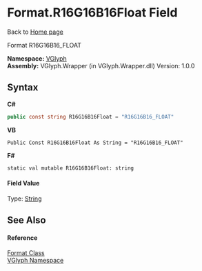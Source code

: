 # Format.R16G16B16Float Field
Back to <a href="Home.md">Home page</a> 

Format R16G16B16_FLOAT

**Namespace:**&nbsp;<a href="N_VGlyph.md">VGlyph</a><br />**Assembly:**&nbsp;VGlyph.Wrapper (in VGlyph.Wrapper.dll) Version: 1.0.0

## Syntax

**C#**<br />
``` C#
public const string R16G16B16Float = "R16G16B16_FLOAT"
```

**VB**<br />
``` VB
Public Const R16G16B16Float As String = "R16G16B16_FLOAT"
```

**F#**<br />
``` F#
static val mutable R16G16B16Float: string
```


#### Field Value
Type: <a href="http://msdn2.microsoft.com/en-us/library/s1wwdcbf" target="_blank">String</a>

## See Also


#### Reference
<a href="T_VGlyph_Format.md">Format Class</a><br /><a href="N_VGlyph.md">VGlyph Namespace</a><br />